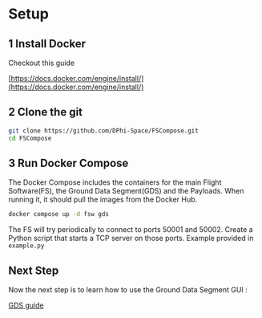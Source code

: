 # Setup


## 1 Install Docker 
Checkout this guide 

[https://docs.docker.com/engine/install/](https://docs.docker.com/engine/install/)

## 2 Clone the git 

   ```bash
   git clone https://github.com/DPhi-Space/FSCompose.git
   cd FSCompose
   ```



## 3 Run Docker Compose 

The Docker Compose includes the containers for the main Flight Software(FS), the Ground Data Segment(GDS) and the Payloads. When running it, it should pull the images from the Docker Hub.

   
   ```bash   
   docker compose up -d fsw gds
   ```
      
The FS will try periodically to connect to ports 50001 and 50002. Create a Python script that starts a TCP server on those ports. Example provided in `example.py`

## Next Step

Now the next step is to learn how to use the Ground Data Segment GUI : 

[GDS guide](./gds.md)